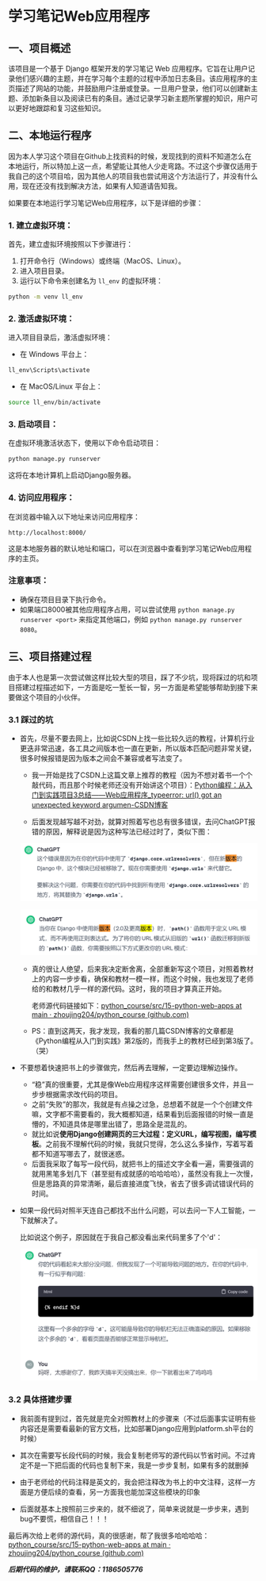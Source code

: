 # 学习笔记Web应用程序

## 一、项目概述

该项目是一个基于 Django 框架开发的学习笔记 Web 应用程序。它旨在让用户记录他们感兴趣的主题，并在学习每个主题的过程中添加日志条目。该应用程序的主页描述了网站的功能，并鼓励用户注册或登录。一旦用户登录，他们可以创建新主题、添加新条目以及阅读已有的条目。通过记录学习新主题所掌握的知识，用户可以更好地跟踪和复习这些知识。



## 二、本地运行程序

因为本人学习这个项目在Github上找资料的时候，发现找到的资料不知道怎么在本地运行，所以特加上这一点，希望能让其他人少走弯路。不过这个步骤仅适用于我自己的这个项目哈，因为其他人的项目我也尝试用这个方法运行了，并没有什么用，现在还没有找到解决方法，如果有人知道请告知我。

如果要在本地运行学习笔记Web应用程序，以下是详细的步骤：

### 1. 建立虚拟环境：

首先，建立虚拟环境按照以下步骤进行：

1. 打开命令行（Windows）或终端（MacOS、Linux）。
2. 进入项目目录。
3. 运行以下命令来创建名为 `ll_env` 的虚拟环境：

```bash
python -m venv ll_env
```

### 2. 激活虚拟环境：

进入项目目录后，激活虚拟环境：

- 在 Windows 平台上：

```bash
ll_env\Scripts\activate
```

- 在 MacOS/Linux 平台上：

```bash
source ll_env/bin/activate
```

### 3. 启动项目：

在虚拟环境激活状态下，使用以下命令启动项目：

```bash
python manage.py runserver
```

这将在本地计算机上启动Django服务器。

### 4. 访问应用程序：

在浏览器中输入以下地址来访问应用程序：

```
http://localhost:8000/
```

这是本地服务器的默认地址和端口，可以在浏览器中查看到学习笔记Web应用程序的主页。

### 注意事项：

- 确保在项目目录下执行命令。
- 如果端口8000被其他应用程序占用，可以尝试使用 `python manage.py runserver <port>` 来指定其他端口，例如 `python manage.py runserver 8080`。



## 三、项目搭建过程

由于本人也是第一次尝试做这样比较大型的项目，踩了不少坑，现将踩过的坑和项目搭建过程描述如下，一方面是吃一堑长一智，另一方面是希望能够帮助到接下来要做这个项目的小伙伴。

### 3.1 踩过的坑

- 首先，尽量不要去网上，比如说CSDN上找一些比较久远的教程，计算机行业更迭非常迅速，各工具之间版本也一直在更新，所以版本匹配问题非常关键，很多时候报错是因为版本之间会不兼容或者写法变了。

  - 我一开始是找了CSDN上这篇文章上推荐的教程（因为不想对着书一个个敲代码，而且那个时候老师还没有开始讲这个项目）：[Python编程：从入门到实践项目3总结——Web应用程序_typeerror: url() got an unexpected keyword argumen-CSDN博客](https://blog.csdn.net/weixin_44212573/article/details/121270229?ops_request_misc=%7B%22request%5Fid%22%3A%22170081347816800180620948%22%2C%22scm%22%3A%2220140713.130102334..%22%7D&request_id=170081347816800180620948&biz_id=0&utm_medium=distribute.pc_search_result.none-task-blog-2~all~sobaiduend~default-1-121270229-null-null.142^v96^control&utm_term=Python从入门到实践web应用程序&spm=1018.2226.3001.4187) 

  - 后面发现越写越不对劲，就算对照着写也总有很多错误，去问ChatGPT报错的原因，解释说是因为这种写法已经过时了，类似下图：

  ![image1](img/image1.png)

  

  ![image2](img/image2.png)

  

  - 真的很让人绝望，后来我决定断舍离，全部重新写这个项目，对照着教材上的内容一步步看，确保和教材一模一样，而这个时候，我也发现了老师给的和教材几乎一样的源代码。这时，我的项目才算真正开始。

    老师源代码链接如下：[python_course/src/15-python-web-apps at main · zhoujing204/python_course (github.com)](https://github.com/zhoujing204/python_course/tree/main/src/15-python-web-apps)

  - PS：直到这两天，我才发现，我看的那几篇CSDN博客的文章都是《Python编程从入门到实践》第2版的，而我手上的教材已经到第3版了。（哭）

- 不要想着快速把书上的步骤做完，然后再去理解，一定要边理解边操作。

  - “稳”真的很重要，尤其是像Web应用程序这样需要创建很多文件，并且一步步根据需求改代码的项目。
  - 之前“失败”的那次，我就是有点操之过急，总想着不就是一个个创建文件嘛，文字都不需要看的，我大概都知道，结果看到后面报错的时候一直是懵的，不知道具体是哪里出错了，思路全是混乱的。
  - 就比如说**使用Django创建网页的三大过程：定义URL，编写视图，编写模板**。之前我不理解代码的时候，我就只觉得，怎么这么多操作，写着写着都不知道写哪去了，就很迷惑。
  - 后面我采取了每写一段代码，就把书上的描述文字全看一遍，需要强调的就用黑笔多划几下（甚至挺有成就感的哈哈哈哈），虽然没有我上一次慢，但是思路真的异常清晰，最后直接进度飞快，省去了很多调试错误代码的时间。

- 如果一段代码对照半天连自己都找不出什么问题，可以去问一下人工智能，一下就解决了。

  比如说这个例子，原因就在于我自己都没看出来代码里多了个'd'：

  ![image3](img/image3.png)

  

### 3.2 具体搭建步骤

- 我前面有提到过，首先就是完全对照教材上的步骤来（不过后面事实证明有些内容还是需要看最新的官方文档，比如部署Django应用到platform.sh平台的时候）

- 其次在需要写长段代码的时候，我会复制老师写的源代码以节省时间。不过肯定不是一下把后面的代码也复制下来，我是一步步复制，如果有多的就删掉
- 由于老师给的代码注释是英文的，我会把注释改为书上的中文注释，这样一方面是方便后续的查看，另一方面我也能加深这些模块的印象
- 后面就基本上按照前三步来的，就不细说了，简单来说就是一步步来，遇到bug不要慌，相信自己！！！

最后再次给上老师的源代码，真的很感谢，帮了我很多哈哈哈哈：[python_course/src/15-python-web-apps at main · zhoujing204/python_course (github.com)](https://github.com/zhoujing204/python_course/tree/main/src/15-python-web-apps)



***后期代码的维护，请联系QQ：1186505776***



